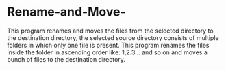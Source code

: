 # Rename-and-Move-
This program renames and moves the files from the selected directory to the destination directory, the selected source directory consists of multiple folders in which only one file is present. This program renames the files inside the folder in ascending order like: 1,2.3... and so on and moves a bunch of files to the destination directory.
